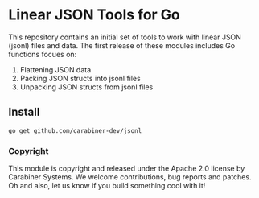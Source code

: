 # Linear JSON Tools for Go

This repository contains an initial set of tools to work with linear JSON (jsonl)
files and data. The first release of these modules includes Go functions focues on:

1. Flattening JSON data 
2. Packing JSON structs into jsonl files
3. Unpacking JSON structs from jsonl files

## Install 

```
go get github.com/carabiner-dev/jsonl
```

### Copyright

This module is copyright and released under the Apache 2.0 license by Carabiner 
Systems. We welcome contributions, bug reports and patches. Oh and also, let us
know if you build something cool with it!
